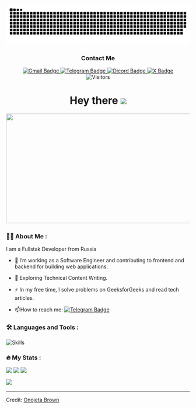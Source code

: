 <div align="center">
  <div align="center">
  <img  src="https://raw.githubusercontent.com/1999AZZAR/1999AZZAR/readme/resources/img/grid-snake.svg"
       alt="snake" />
  </div>
  <div align="center" id="badges">
    <h3 align="center">Contact Me</h3>
    <a href="mailto:onosbrown.saved@gmail.com">
      <img src="https://img.shields.io/badge/Gmail-EA4335?style=flat&logo=gmail&logoColor=white" alt="Gmail Badge"/>
    </a>
    <a href="https://t.me/bezalel22">
      <img src="https://img.shields.io/badge/Telegram-26A5E4?style=flat&logo=telegram&logoColor=white" alt="Telegram Badge"/>
    </a>
     <a href="https://discord.com/channels/@bnos9">
      <img src="https://img.shields.io/badge/Discord-5865F2?style=flat&logo=discord&logoColor=white" alt="Dicord Badge"/>
    </a>
    <a href="https://x.com/beznetorg">
      <img src="https://img.shields.io/badge/Twitter-000000?style=flat&logo=x&logoColor=white" alt="X Badge"/>
    </a>
  </div>  
  <img alt="Visitors" src="https://img.shields.io/badge/Org-Beznet-blue" />
  <h1>
    Hey there
    <img src="https://media.giphy.com/media/hvRJCLFzcasrR4ia7z/giphy.gif" width="30px"/>
  </h1>
  <div align="center">
    <img src="https://media.giphy.com/media/dWesBcTLavkZuG35MI/giphy.gif" width="600" height="300"/>
  </div>
</div>


### :woman_technologist: About Me :
 I am a Fullstak Developer from Russia <br>
- :telescope: I’m working as a Software Engineer and contributing to frontend and backend for building web applications.

- :seedling: Exploring Technical Content Writing.

- :zap: In my free time, I solve problems on GeeksforGeeks and read tech articles.

- :mailbox:How to reach me: [![Telegram Badge](https://img.shields.io/badge/Telegram-26A5E4?style=flat&logo=telegram&logoColor=white)](https://t.me/bezalel22)


### :hammer_and_wrench: Languages and Tools :
<div>
  <img src="https://skillicons.dev/icons?i=go,python,docker,rust,aws,svelte,react,vite,mongodb,vercel,css,html,javascript,fastapi,laravel,postgres,nodejs,git,nginx,redis,tailwind" title="Skills" alt="Skills"/>&nbsp;
</div>


### :fire: My Stats :
![](http://github-profile-summary-cards.vercel.app/api/cards/profile-details?username=onos9&theme=dark)
![](http://github-profile-summary-cards.vercel.app/api/cards/stats?username=onos9&theme=dark)
![](http://github-profile-summary-cards.vercel.app/api/cards/repos-per-language?username=onos9&theme=dark)

<!--horizontal divider(gradiant)-->
<img src="https://user-images.githubusercontent.com/73097560/115834477-dbab4500-a447-11eb-908a-139a6edaec5c.gif">

----------------------------------------------------------------------
Credit: [Onojeta Brown](https://github.com/onos9)
